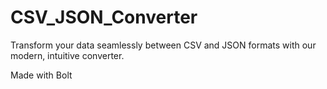 # CSV_JSON_Converter

Transform your data seamlessly between CSV and JSON formats with our modern, intuitive converter.

Made with Bolt
